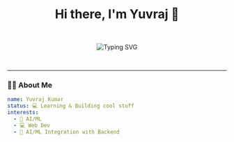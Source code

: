 <h1 align="center">Hi there, I'm Yuvraj 👋</h1>

<br/>

<p align="center">
  <img src="https://readme-typing-svg.herokuapp.com?font=Fira+Code&weight=500&size=24&pause=1000&color=E5B96B&center=true&vCenter=true&width=700&lines=++Backend+Developer+%7C+Django+%7C+Flask+%7C+MySQL++;++Learning+AI/ML+%7C+Open+Source+Contributor++;++Always+Building+%F0%9F%94%A5+Always+Curious+%F0%9F%A4%94++" alt="Typing SVG" />
</p>

<br/>

---

### 🧑‍💻 About Me

```yaml
name: Yuvraj Kumar
status: 💻 Learning & Building cool stuff
interests:
  - 🌱 AI/ML
  - 💻 Web Dev
  - 🧠 AI/ML Integration with Backend

